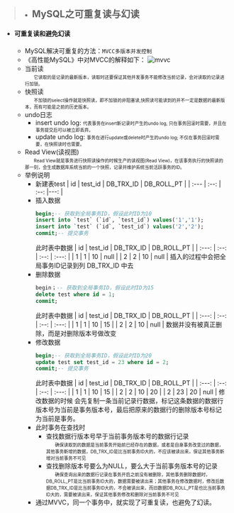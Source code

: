 >- ## MySQL之可重复读与幻读
> 
- #### 可重复读和避免幻读
  - MySQL解决可重复的方法：`MVCC多版本并发控制`
  - 《高性能MySQL》中对MVCC的解释如下：
    ![mvvc](http://wxf.zcoder.top/server/files/mvvc.jpg)
  - 当前读  
    <font size = 1>&emsp;&emsp;它读取的是记录的最新版本，读取时还要保证其他并发事务不能修改当前记录，会对读取的记录进行加锁。</font>
  - 快照读  
    <font size = 1>&emsp;&emsp;不加锁的select操作就是快照读，即不加锁的非阻塞读,快照读可能读到的并不一定是数据的最新版本，而有可能是之前的历史版本。</font>
  - undo日志
    - insert undo log: <font size = 1>代表事务在insert新记录时产生的undo log, 只在事务回滚时需要，并且在事务提交后可以被立即丢弃。</font>
    - update undo log: <font size = 1>事务在进行update或delete时产生的undo log; 不仅在事务回滚时需要，在快照读时也需要。</font>
  - Read View(读视图)  
    <font size = 1>&emsp;&emsp;Read View就是事务进行快照读操作的时候生产的读视图(Read View)，在该事务执行的快照读的那一刻，会生成数据库系统当前的一个快照，记录并维护系统当前活跃事务的ID。</font>
  - 举例说明
    - 新建表test 
      | id | test_id | DB_TRX_ID | DB_ROLL_PT |
      | :--- | :--: | :--: |---: |
    - 插入数据
      ```sql    
      begin;-- 获取到全局事务ID，假设此时ID为10
      insert into `test` (`id`, `test_id`) values('1','1');
      insert into `test` (`id`, `test_id`) values('2','2');
      commit;-- 提交事务
      ```
      此时表中数据
      | id | test_id | DB_TRX_ID | DB_ROLL_PT |
      | :---: | :--: | :--: | :---: |
      |   1   |   1   |  10 | null  |
      |   2   |   2   |  10 | null  |
      插入的过程中会把全局事务ID记录到列 DB_TRX_ID 中去
    - 删除数据
      ```sql    
      begin；-- 获取到全局事务ID，假设此时ID为15
      delete test where id = 1;
      commit;
      ```
      此时表中数据
      | id | test_id | DB_TRX_ID | DB_ROLL_PT |
      | :---: | :--: | :--: | :---: |
      |   1   |   1   |  10 |   15  |
      |   2   |   2   |  10 |  null |
      数据并没有被真正删除，而是对删除版本号做改变
    - 修改数据
      ```sql
      begin;-- 获取到全局事务ID，假设此时ID为20
      update test set test_id = 23 where id = 2;
      commit;-- 提交事务
      ```
      此时表中数据
      | id | test_id | DB_TRX_ID | DB_ROLL_PT |
      | :---: | :--: | :--: | :---: |
      |   1   |   1   |  10 |   15  |
      |   2   |   2   |  10 |   20  |
      |   2   |   23  |  20 |  null |
      修改数据的时候 会先复制一条当前记录行数据，标记这条数据的数据行版本号为当前是事务版本号，最后把原来的数据行的删除版本号标记为当前是事务。
    - 此时事务在查找时
      - 查找数据行版本号早于当前事务版本号的数据行记录  
        <font size = 1>&emsp;&emsp;确保读取到的数据是当前事务开始前已经存在的数据，或者是自身事务改变过的数据，其他事务新增的数据，DB_TRX_ID是比当前事务ID大的，不应该被读出来，保证其他事务新增对当前事务不可见</font>
      - 查找删除版本号要么为NULL，要么大于当前事务版本号的记录  
        <font size = 1>&emsp;&emsp;确保查询出来的数据行记录在事务开启之前没有被删除，其他事务删除数据时，DB_ROLL_PT是比当前事务ID大的，数据需要被读出来；其他事务在修改数据时，修改后数据DB_TRX_ID是比当前事务ID大的，不会被读出来，而旧数据DB_ROLL_PT是也比当前事务ID大的，需要被读出来，保证其他事务修改和删除对当前事务不可见</font>
    - 通过MVVC，同一个事务中，就实现了可重复读，也避免了幻读。